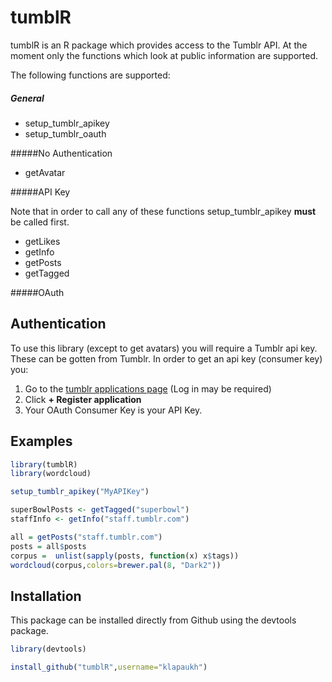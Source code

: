 # tumblR
tumblR is an R package which provides access to the Tumblr API. 
At the moment only the functions which look at public information are supported.

The following functions are supported:


##### General 

  * setup_tumblr_apikey
  * setup_tumblr_oauth

#####No Authentication

  * getAvatar

#####API Key 

Note that in order to call any of these functions
setup_tumblr_apikey **must** be called first. 

  * getLikes
  * getInfo
  * getPosts
  * getTagged

#####OAuth


## Authentication

To use this library (except to get avatars) you will require a Tumblr api key. 
These can be gotten from Tumblr. In order to get an api key (consumer key) 
you:

  1. Go to the [tumblr applications page](https://www.tumblr.com/oauth/apps) (Log in may be required)
  2. Click **+ Register application**
  3. Your OAuth Consumer Key is your API Key.

## Examples

```R
library(tumblR)
library(wordcloud)

setup_tumblr_apikey("MyAPIKey")

superBowlPosts <- getTagged("superbowl")
staffInfo <- getInfo("staff.tumblr.com")

all = getPosts("staff.tumblr.com")
posts = all$posts
corpus =  unlist(sapply(posts, function(x) x$tags))
wordcloud(corpus,colors=brewer.pal(8, "Dark2")) 
```

## Installation

This package can be installed directly from Github using the devtools package. 

```r
library(devtools)

install_github("tumblR",username="klapaukh")
```
